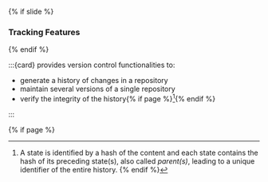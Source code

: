 {% if slide %}
### Tracking Features
{% endif %}

:::{card} <i class="fab fa-git"></i> provides version control functionalities to:

- generate a history of changes in a repository
- maintain several versions of a single repository
- verify the integrity of the history{% if page %}[^sn1]{% endif %}

:::

{% if page %}
[^sn1]: A state is identified by a hash of the content and each state contains the hash of its preceding state(s), also called _parent(s)_, leading to a unique identifier of the entire history.
{% endif %}

